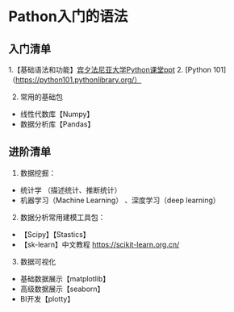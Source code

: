 # Pathon入门的语法

## 入门清单
1.【基础语法和功能】[宾夕法尼亚大学Python课堂ppt]()
2. [Python 101]（https://python101.pythonlibrary.org/）

2. 常用的基础包
 - 线性代数库【Numpy】
 - 数据分析库【Pandas】

## 进阶清单
1. 数据挖掘：
 - 统计学 （描述统计、推断统计）
 - 机器学习（Machine Learning） 、深度学习（deep learning）
2. 数据分析常用建模工具包：
 - 【Scipy】【Stastics】
 - 【sk-learn】中文教程 https://scikit-learn.org.cn/

3. 数据可视化
 - 基础数据展示【matplotlib】
 - 高级数据展示【seaborn】
 - BI开发【plotty】 


